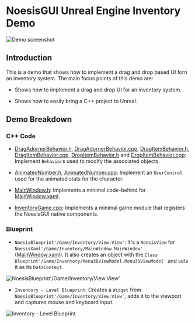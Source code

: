# NoesisGUI Unreal Engine Inventory Demo

![Demo screenshot](https://noesis.github.io/NoesisGUI/Samples/Inventory/UE4/Screenshot.PNG)

## Introduction

This is a demo that shows how to implement a drag and drop based UI forn an inventory system. The main focus points of this demo are:

* Shows how to implement a drag and drop UI for an inventory system.

* Shows how to easily bring a C++ project to Unreal.


## Demo Breakdown

### C++ Code

* [DragAdornerBehavior.h](Source/Inventory/DragAdornerBehavior.h), [DragAdornerBehavior.cpp](Source/Inventory/DragAdornerBehavior.cpp), [DragItemBehavior.h](Source/Inventory/DragItemBehavior.h), [DragItemBehavior.cpp](Source/Inventory/DragItemBehavior.cpp), [DropItemBehavior.h](Source/Inventory/DropItemBehavior.h) and [DropItemBehavior.cpp](Source/Inventory/DropItemBehavior.cpp): Implement `Behavior`s used to modify the associated objects.

* [AnimatedNumber.h](Source/Inventory/AnimatedNumber.h), [AnimatedNumber.cpp](Source/Inventory/AnimatedNumber.cpp): Implement an `UserControl` used for the animated stats for the character.

* [MainWindow.h](Source/Inventory/MainWindow.h): Implements a minimal code-behind for [MainWindow.xaml](Assets/MainWindow.xaml).

* [InventoryGame.cpp](Source/Inventory/InventoryGame.cpp): Implements a minimal game module that registers the NoesisGUI native components.

### Blueprint

* `NoesisBlueprint'/Game/Inventory/View.View'`: It's a `NoesisView` for `NoesisXaml'/Game/Inventory/MainWindow.MainWindow'` ([MainWindow.xaml](Assets/MainWindow.xaml)). It also creates an object with the `Class` `Blueprint'/Game/Inventory/Menu3DViewModel.Menu3DViewModel'` and sets it as its `DataContext`.

![NoesisBlueprint'/Game/Inventory/View.View'](https://noesis.github.io/NoesisGUI/Samples/Inventory/UE4/View.PNG)

* `Inventory - Level Blueprint`: Creates a `Widget` from `NoesisBlueprint'/Game/Inventory/View.View'`, adds it to the viewport and captures mouse and keyboard input.

![Inventory - Level Blueprint](https://noesis.github.io/NoesisGUI/Samples/Inventory/UE4/LevelBlueprint.PNG)

